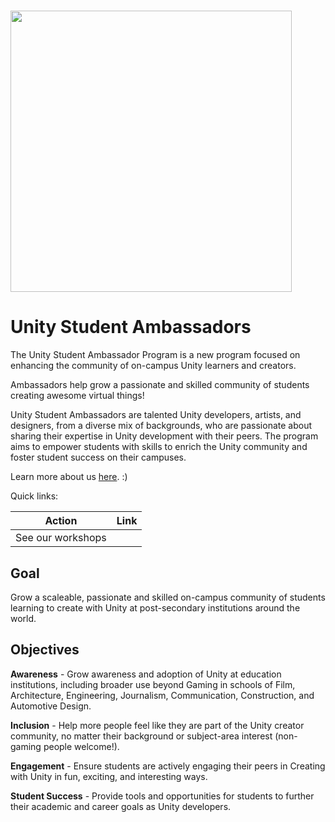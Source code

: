 # <img src="https://upload.wikimedia.org/wikipedia/commons/thumb/1/19/Unity_Technologies_logo.svg/1024px-Unity_Technologies_logo.svg.png" width ="450">
# Unity Student Ambassadors

The Unity Student Ambassador Program is a new program focused on enhancing the community of on-campus Unity learners and creators.

Ambassadors help grow a passionate and skilled community of students creating awesome virtual things!

Unity Student Ambassadors are talented Unity developers, artists, and designers, from a diverse mix of backgrounds, who are passionate about sharing their expertise in Unity development with their peers. The program aims to empower students with skills to enrich the Unity community and foster student success on their campuses. 

Learn more about us [here](https://docs.google.com/presentation/d/18GvyKRpHDhHnhFhhtQMp7mf6J0K0dpy6xbkziJPnABg/edit?usp=sharing). :)

Quick links:

| Action                          | Link                                   |
| ------------------------------- | -------------------------------------- |
| See our workshops               |                                        |


## Goal
Grow a scaleable, passionate and skilled on-campus community of students learning to create with Unity at post-secondary institutions around the world.

## Objectives

**Awareness** - Grow awareness and adoption of Unity at education institutions, including broader use beyond Gaming in schools of Film, Architecture, Engineering, Journalism, Communication, Construction, and Automotive Design.

**Inclusion** - Help more people feel like they are part of the Unity creator community, no matter their background or subject-area interest (non-gaming people welcome!).  

**Engagement** -  Ensure students are actively engaging their peers in Creating with Unity in fun, exciting, and interesting ways.

**Student Success** - Provide tools and opportunities for students to further their academic and career goals as Unity developers. 

